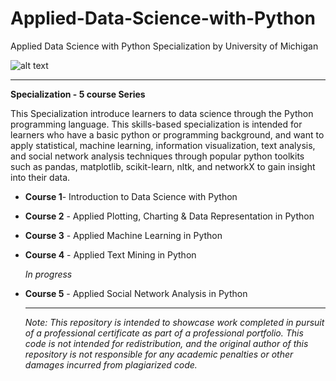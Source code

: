 # Applied-Data-Science-with-Python
Applied Data Science with Python Specialization by University of Michigan

![alt text](https://umich.edu/skins/um2013/media/images/U-M-logo-preview.jpg)

***

__Specialization - 5 course Series__

This Specialization introduce learners to data science through the Python programming language. This skills-based specialization is intended for learners who have a basic python or programming background, and want to apply statistical, machine learning, information visualization, text analysis, and social network analysis techniques through popular python toolkits such as pandas, matplotlib, scikit-learn, nltk, and networkX to gain insight into their data.

- __Course 1__- Introduction to Data Science with Python 

- __Course 2__ - Applied Plotting, Charting & Data Representation in Python
  
- __Course 3__ - Applied Machine Learning in Python
  
- __Course 4__ - Applied Text Mining in Python

  _In progress_
  
- __Course 5__ - Applied Social Network Analysis in Python

  ***

  _Note: This repository is intended to showcase work completed in pursuit of a professional certificate as part of a professional portfolio. This code is not intended for redistribution, and the original author of this repository is not responsible for any academic penalties or other damages incurred from plagiarized code._

